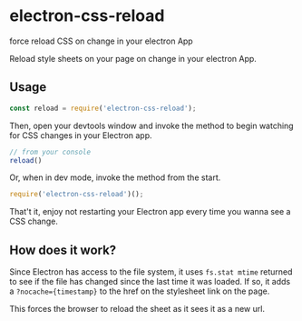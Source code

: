 # electron-css-reload
force reload CSS on change in your electron App

Reload style sheets on your page on change in your electron App.

## Usage

```javascript
const reload = require('electron-css-reload');
```

Then, open your devtools window and invoke the method to begin watching for CSS changes in your Electron app.

```javascript
// from your console
reload()
```

Or, when in dev mode, invoke the method from the start.

```javascript
require('electron-css-reload')();
```

That't it, enjoy not restarting your Electron app every time you wanna see a CSS change.

## How does it work?

Since Electron has access to the file system, it uses ```fs.stat mtime``` returned to see if the file has changed since the last time it was loaded.
If so, it adds a ```?nocache={timestamp}``` to the href on the stylesheet link on the page.

This forces the browser to reload the sheet as it sees it as a new url.
